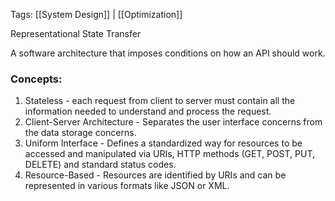
Tags: [[System Design]] | [[Optimization]]

Representational State Transfer

A software architecture that imposes conditions on how an API should work.

### Concepts:
1. Stateless - each request from client to server must contain all the information needed to understand and process the request.
2. Client-Server Architecture - Separates the user interface concerns from the data storage concerns.
3. Uniform Interface - Defines a standardized way for resources to be accessed and manipulated via URIs, HTTP methods (GET, POST, PUT, DELETE) and standard status codes.
4. Resource-Based - Resources are identified by URIs and can be represented in various formats like JSON or XML.